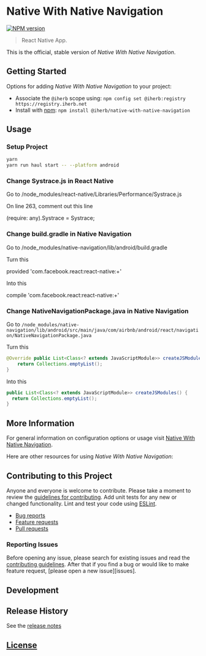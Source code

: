 # Native With Native Navigation

 [![NPM version][npm-image]][npm-url]

> React Native App.

This is the official, stable version of _Native With Native Navigation_.

## Getting Started

Options for adding _Native With Native Navigation_ to your project:

- Associate the `@iherb` scope using: `npm config set @iherb:registry https://registry.iherb.net`
- Install with [npm](https://npmjs.org/): `npm install @iherb/native-with-native-navigation`

## Usage

### Setup Project

```bash
yarn
yarn run haul start -- --platform android

```
### Change Systrace.js in React Native

Go to /node_modules/react-native/Libraries/Performance/Systrace.js

On line 263, comment out this line

   (require: any).Systrace = Systrace;

### Change build.gradle in Native Navigation

Go to /node_modules/native-navigation/lib/android/build.gradle

Turn this

  provided 'com.facebook.react:react-native:+'

Into this

  compile 'com.facebook.react:react-native:+'

### Change NativeNavigationPackage.java in Native Navigation

Go to `/node_modules/native-navigation/lib/android/src/main/java/com/airbnb/android/react/navigation/NativeNavigationPackage.java`


Turn this

```java
@Override public List<Class<? extends JavaScriptModule>> createJSModules() {
    return Collections.emptyList();
}
```

Into this

```java
public List<Class<? extends JavaScriptModule>> createJSModules() {
  return Collections.emptyList();
}
```

## More Information

For general information on configuration options or usage visit [Native With Native Navigation]().

Here are other resources for using _Native With Native Navigation_:

## Contributing to this Project

Anyone and everyone is welcome to contribute. Please take a moment to review the [guidelines for contributing](CONTRIBUTING.md). Add unit tests for any new or changed functionality. Lint and test your code using [ESLint][eslint-www].

- [Bug reports](CONTRIBUTING.md#bugs)
- [Feature requests](CONTRIBUTING.md#features)
- [Pull requests](CONTRIBUTING.md#pull-requests)

### Reporting Issues

Before opening any issue, please search for existing issues and read the [contributing guidelines](CONTRIBUTING.md). After that if you find a bug or would like to make feature request, [please open a new issue][issues].

## Development

## Release History

See the [release notes](CHANGELOG.md)

## [License](LICENSE.md)

[eslint-www]: http://www.eslint.org
[npm-url]: https://npm.iherb.net/package/@iherb/native-with-native-navigation
[npm-image]: https://shields.iherb.net/npm/v/@iherb/native-with-native-navigation.svg
